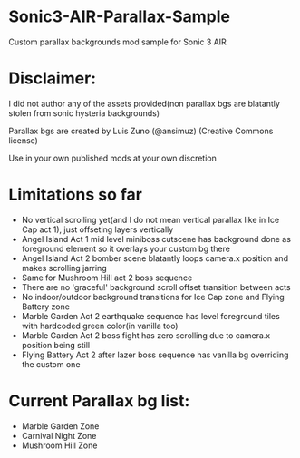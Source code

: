 # Sonic3-AIR-Parallax-Sample
Custom parallax backgrounds mod sample for Sonic 3 AIR

# Disclaimer: 
I did not author any of the assets provided(non parallax bgs are blatantly stolen from sonic hysteria backgrounds)

Parallax bgs are created by Luis Zuno (@ansimuz) (Creative Commons license)

Use in your own published mods at your own discretion

# Limitations so far
- No vertical scrolling yet(and I do not mean vertical parallax like in Ice Cap act 1), just offseting layers vertically
- Angel Island Act 1 mid level miniboss cutscene has background done as foreground element so it overlays your custom bg there
- Angel Island Act 2 bomber scene blatantly loops camera.x position and makes scrolling jarring
- Same for Mushroom Hill act 2 boss sequence
- There are no 'graceful' background scroll offset transition between acts
- No indoor/outdoor background transitions for Ice Cap zone and Flying Battery zone
- Marble Garden Act 2 earthquake sequence has level foreground tiles with hardcoded green color(in vanilla too)
- Marble Garden Act 2 boss fight has zero scrolling due to camera.x position being still
- Flying Battery Act 2 after lazer boss sequence has vanilla bg overriding the custom one

# Current Parallax bg list:
- Marble Garden Zone
- Carnival Night Zone
- Mushroom Hill Zone
